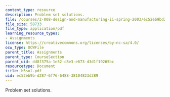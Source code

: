 ```yaml
---
content_type: resource
description: Problem set solutions.
file: /courses/2-008-design-and-manufacturing-ii-spring-2003/ec52eb9bd2876f76648838104823d389_h5sol.pdf
file_size: 58733
file_type: application/pdf
learning_resource_types:
- Assignments
license: https://creativecommons.org/licenses/by-nc-sa/4.0/
ocw_type: OCWFile
parent_title: Assignments
parent_type: CourseSection
parent_uid: dd8f375a-1e52-c8e3-e673-d3d1f19265bc
resourcetype: Document
title: h5sol.pdf
uid: ec52eb9b-d287-6f76-6488-38104823d389
---
```

Problem set solutions.
